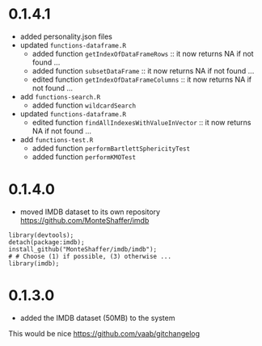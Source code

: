 
# 0.1.4.1

* added personality.json files
* updated `functions-dataframe.R`
  - added function `getIndexOfDataFrameRows` :: it now returns NA if not found ... 
  - added function `subsetDataFrame` :: it now returns NA if not found ... 
  - edited function `getIndexOfDataFrameColumns` :: it now returns NA if not found ... 
* add `functions-search.R`
  - added function `wildcardSearch`  
* updated `functions-dataframe.R`
  - edited function `findAllIndexesWithValueInVector` :: it now returns NA if not found ...
* add `functions-test.R`
  - added function `performBartlettSphericityTest` 
  - added function `performKMOTest`

# 0.1.4.0

* moved IMDB dataset to its own repository <https://github.com/MonteShaffer/imdb>

```
library(devtools);
detach(package:imdb);
install_github("MonteShaffer/imdb/imdb");
# # Choose (1) if possible, (3) otherwise ...
library(imdb);
```

# 0.1.3.0

* added the IMDB dataset (50MB) to the system



This would be nice <https://github.com/vaab/gitchangelog>

